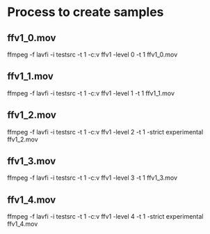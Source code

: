 # Process to create samples

## ffv1_0.mov
ffmpeg -f lavfi -i testsrc -t 1 -c:v ffv1 -level 0 -t 1 ffv1_0.mov

## ffv1_1.mov
ffmpeg -f lavfi -i testsrc -t 1 -c:v ffv1 -level 1 -t 1 ffv1_1.mov

## ffv1_2.mov
ffmpeg -f lavfi -i testsrc -t 1 -c:v ffv1 -level 2 -t 1 -strict experimental ffv1_2.mov

## ffv1_3.mov
ffmpeg -f lavfi -i testsrc -t 1 -c:v ffv1 -level 3 -t 1 ffv1_3.mov

## ffv1_4.mov
ffmpeg -f lavfi -i testsrc -t 1 -c:v ffv1 -level 4 -t 1 -strict experimental ffv1_4.mov
